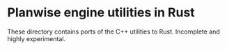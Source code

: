 # Planwise engine utilities in Rust

These directory contains ports of the C++ utilities to Rust. Incomplete and highly experimental.

